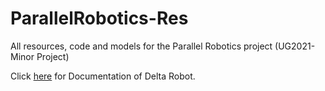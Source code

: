 # ParallelRobotics-Res
All resources, code and models for the Parallel Robotics project (UG2021-Minor Project) 

Click [here](Delta_Robot_Documentation.md) for Documentation of Delta Robot.

